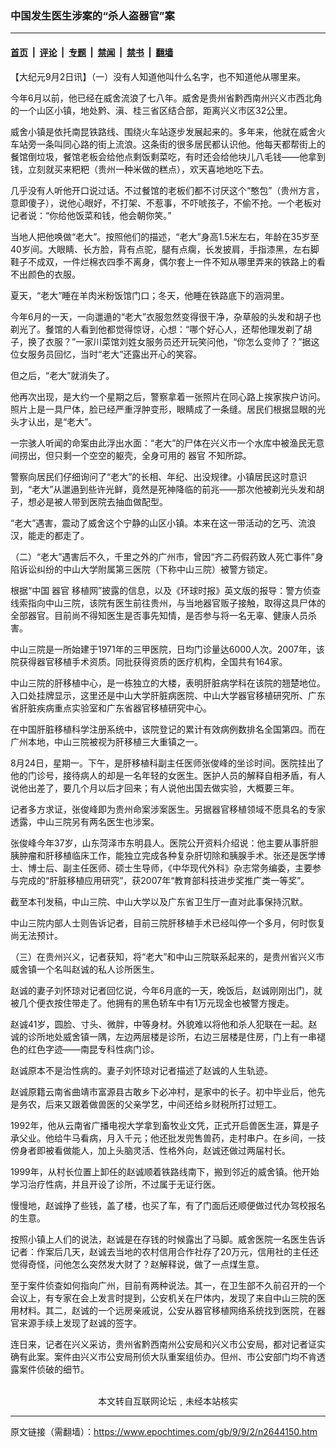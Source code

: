 ### 中国发生医生涉案的“杀人盗器官”案

---

#### [首页](../../../..?n2644150) &nbsp;|&nbsp; [评论](../../../../../epoch-comment?n2644150) &nbsp;|&nbsp; [专题](../../../../../epoch-special?n2644150) &nbsp;|&nbsp; [禁闻](../../../../../epoch-news?n2644150) &nbsp;|&nbsp; [禁书](../../../../../books?n2644150) &nbsp;|&nbsp; [翻墙](https://github.com/gfw-breaker/nogfw/blob/master/README.md?n2644150)


<div class="post_content" id="artbody" itemprop="articleBody">
 <!-- article content begin -->
 <p>
  【大纪元9月2日讯】（一）没有人知道他叫什么名字，也不知道他从哪里来。
 </p>
 <p>
  今年6月以前，他已经在威舍流浪了七八年。威舍是贵州省黔西南州兴义市西北角的一个山区小镇，地处黔、滇、桂三省区结合部，距离兴义市区32公里。
 </p>
 <p>
  威舍小镇是依托南昆铁路线、围绕火车站逐步发展起来的。多年来，他就在威舍火车站旁一条叫同心路的街上流浪。这条街的很多居民都认识他。他每天都帮街上的餐馆倒垃圾，餐馆老板会给他点剩饭剩菜吃，有时还会给他块儿八毛钱——他拿到钱，立刻就买来粑粑（贵州一种米做的糕点），欢天喜地地吃下去。
 </p>
 <p>
  几乎没有人听他开口说过话。不过餐馆的老板们都不讨厌这个“憨包”（贵州方言，意即傻子），说他心眼好，不打架、不惹事，不吓唬孩子，不偷不抢。一个老板对记者说：“你给他饭菜和钱，他会朝你笑。”
 </p>
 <p>
  当地人把他唤做“老大”。按照他们的描述，“老大”身高1.5米左右，年龄在35岁至40岁间。大眼睛、长方脸，背有点驼，腿有点瘸，长发披肩，手指漆黑，左右脚鞋子不成双，一件烂棉衣四季不离身，偶尔套上一件不知从哪里弄来的铁路上的看不出颜色的衣服。
 </p>
 <p>
  夏天，“老大”睡在羊肉米粉饭馆门口；冬天，他睡在铁路底下的涵洞里。
 </p>
 <p>
  今年6月的一天，一向邋遢的“老大”衣服忽然变得很干净，杂草般的头发和胡子也剃光了。餐馆的人看到他都觉得惊讶，心想：“哪个好心人，还帮他理发剃了胡子，换了衣服？”一家川菜馆刘姓女服务员还开玩笑问他，“你怎么变帅了？”据这位女服务员回忆，当时“老大”还露出开心的笑容。
 </p>
 <p>
  但之后，“老大”就消失了。
 </p>
 <p>
  他再次出现，是大约一个星期之后，警察拿着一张照片在同心路上挨家挨户访问。照片上是一具尸体，脸已经严重浮肿变形，眼睛成了一条缝。居民们根据显眼的光头才认出，是“老大”。
 </p>
 <p>
  一宗骇人听闻的命案由此浮出水面：“老大”的尸体在兴义市一个水库中被渔民无意间捞出，但只剩一个空空的躯壳，全身可用的
  <ok href="https://www.epochtimes.com/gb/tag/%E5%99%A8%E5%AE%98.html">
   器官
  </ok>
  不知所踪。
 </p>
 <p>
  警察向居民们仔细询问了“老大”的长相、年纪、出没规律。小镇居民这时意识到，“老大”从邋遢到些许光鲜，竟然是死神降临的前兆——那次他被剃光头发和胡子，想必是被人带到医院去抽血做配型。
 </p>
 <p>
  “老大”遇害，震动了威舍这个宁静的山区小镇。本来在这一带活动的乞丐、流浪汉，能走的都走了。
 </p>
 <p>
  （二）“老大”遇害后不久，千里之外的广州市，曾因“齐二药假药致人死亡事件”身陷诉讼纠纷的中山大学附属第三医院（下称中山三院）被警方锁定。
 </p>
 <p>
  根据“中国
  <ok href="https://www.epochtimes.com/gb/tag/%E5%99%A8%E5%AE%98.html">
   器官
  </ok>
  移植网”披露的信息，以及《环球时报》英文版的报导：警方侦查线索指向中山三院，该院有医生前往贵州，与当地器官贩子接触，取得这具尸体的全部器官。目前尚不得知医生是否事先知情，是否参与将一名无辜、健康人员杀害。
 </p>
 <p>
  中山三院是一所始建于1971年的三甲医院，日均门诊量达6000人次。2007年，该院获得器官移植手术资质。同批获得资质的医疗机构，全国共有164家。
 </p>
 <p>
  中山三院的肝移植中心，是一栋独立的大楼，表明肝脏病学科在该院的翘楚地位。入口处挂牌显示，这里还是中山大学肝脏病医院、中山大学器官移植研究所、广东省肝脏疾病重点实验室和广东省器官移植研究中心。
 </p>
 <p>
  在中国肝脏移植科学注册系统中，该院登记的累计有效病例数排名全国第四。而在广州本地，中山三院被视为肝移植三大重镇之一。
 </p>
 <p>
  8月24日，星期一。下午，是肝移植科副主任医师张俊峰的坐诊时间。医院挂出了他的门诊号，接待病人的却是一名年轻的女医生。医护人员的解释自相矛盾，有人说他出差了，要几个月以后才回来；有人说他出国去做实验，大概要三年。
 </p>
 <p>
  记者多方求证，张俊峰即为贵州命案涉案医生。另据器官移植领域不愿具名的专家透露，中山三院另有两名医生也涉案。
 </p>
 <p>
  张俊峰今年37岁，山东菏泽市东明县人。医院公开资料介绍说：他主要从事肝胆胰肿瘤和肝移植临床工作，能独立完成各种复杂肝切除和胰腺手术。张还是医学博士、博士后、副主任医师、硕士生导师，《中华现代外科》杂志常务编委，主要参与完成的“肝脏移植应用研究”，获2007年“教育部科技进步奖推广类一等奖”。
 </p>
 <p>
  截至本刊发稿，中山三院、中山大学以及广东省卫生厅一直对此事保持沉默。
 </p>
 <p>
  中山三院内部人士则告诉记者，目前三院肝移植手术已经叫停一个多月，何时恢复尚无法预计。
 </p>
 <p>
  （三）在贵州兴义，记者获知，将“老大”和中山三院联系起来的，是贵州省兴义市威舍镇一个名叫赵诚的私人诊所医生。
 </p>
 <p>
  赵诚的妻子刘怀琼对记者回忆说，今年6月底的一天，晚饭后，赵诚刚刚出门，就被几个便衣按住带走了。他拥有的黑色轿车中有1万元现金也被警方搜走。
 </p>
 <p>
  赵诚41岁，圆脸、寸头、微胖，中等身材。外貌难以将他和杀人犯联在一起。赵诚的诊所地处威舍镇一隅，左边两层楼是诊所，右边三层楼是住房，门上有一串褪色的红色字迹——南昆专科性病门诊。
 </p>
 <p>
  赵诚原本不是治性病的。妻子刘怀琼对记者描述了赵诚的人生轨迹。
 </p>
 <p>
  赵诚原籍云南省曲靖市富源县古敢乡下必冲村，是家中的长子。初中毕业后，他先是务农，后来又跟着做兽医的父亲学艺，中间还给乡财税所打过短工。
 </p>
 <p>
  1992年，他从云南省广播电视大学拿到畜牧业文凭，正式开启兽医生涯，算是子承父业。他给牛马看病，月入千元；他还批发兜售兽药，走村串户。在乡间，一技傍身者即被看做能人，加上头脑灵活、性格外向，赵诚还做过两届村长。
 </p>
 <p>
  1999年，从村长位置上卸任的赵诚顺着铁路线南下，搬到邻近的威舍镇。他开始学习治疗性病，并且开设了诊所，不过属于无证行医。
 </p>
 <p>
  慢慢地，赵诚挣了些钱，盖了楼，也买了车，有了门面后还顺便做过代办驾校报名的生意。
 </p>
 <p>
  按照小镇上人们的说法，赵诚是在存钱的时候露出了马脚。威舍医院一名医生告诉记者：作案后几天，赵诚去当地的农村信用合作社存了20万元，信用社的主任还觉得奇怪，问他怎么突然发大财了？赵解释说，做了一点煤生意。
 </p>
 <p>
  至于案件侦查如何指向广州，目前有两种说法。其一，在卫生部不久前召开的一个会议上，有专家在会上发言时提到，公安机关在尸体内，发现了来自中山三院的医用材料。其二，赵诚的一个远房亲戚说，公安从器官移植网络系统找到医院，在器官来源手续上发现了赵诚的签字。
 </p>
 <p>
  连日来，记者在兴义采访，贵州省黔西南州公安局和兴义市公安局，都对记者证实确有此案。案件由兴义市公安局刑侦大队重案组侦办。但州、市公安部门均不肯透露案件侦破的细节。
  <br/>
  <font color="#ffffff">
   (http://www.dajiyuan.com)
  </font>
  <br/>
  <center>
   <font class="GY13">
    本文转自互联网论坛﹐未经本站核实
   </font>
  </center>
 </p>
 <!-- article content end -->
 <div id="below_article_ad">
 </div>
</div>


---

原文链接（需翻墙）：https://www.epochtimes.com/gb/9/9/2/n2644150.htm